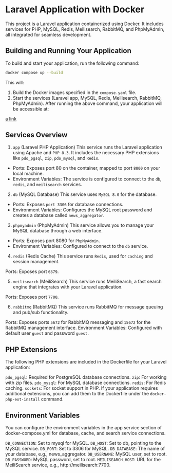 # Laravel Application with Docker

This project is a Laravel application containerized using Docker. It includes services for PHP, MySQL, Redis, Meilisearch, RabbitMQ, and PhpMyAdmin, all integrated for seamless development.

## Building and Running Your Application

To build and start your application, run the following command:

```bash
docker compose up --build
```

This will:

1. Build the Docker images specified in the `compose.yaml` file.
2. Start the services (Laravel app, MySQL, Redis, Meilisearch, RabbitMQ, PhpMyAdmin).
   After running the above command, your application will be accessible at:

[a link](http://localhost:8000)

## Services Overview

1. `app` (Laravel PHP Application)
   This service runs the Laravel application using Apache and `PHP 8.3`. It includes the necessary PHP extensions like `pdo_pgsql`, `zip`, `pdo_mysql`, and `Redis`.

-   Ports: Exposes port 80 on the container, mapped to port `8000` on your local machine.
-   Environment Variables: The service is configured to connect to the `db`, `redis`, and `meilisearch` services.

2. `db` (MySQL Database)
   This service uses `MySQL 8.0` for the database.

-   Ports: Exposes `port 3306` for database connections.
-   Environment Variables: Configures the MySQL root password and creates a database called `news_aggregator`.

3. `phpmyadmin` (PhpMyAdmin)
   This service allows you to manage your MySQL database through a web interface.

-   Ports: Exposes port 8080 for `PhpMyAdmin`.
-   Environment Variables: Configured to connect to the `db` service.

4. `redis` (Redis Cache)
   This service runs `Redis`, used for `caching` and session management.

Ports: Exposes port `6379`.

5. `meilisearch` (MeiliSearch)
   This service runs MeiliSearch, a fast search engine that integrates with your Laravel application.

Ports: Exposes port `7700`.

6. `rabbitmq` (RabbitMQ)
   This service runs RabbitMQ for message queuing and pub/sub functionality.

Ports: Exposes ports `5672` for RabbitMQ messaging and `15672` for the RabbitMQ management interface.
Environment Variables: Configured with default user `guest` and password `guest`.

## PHP Extensions

The following PHP extensions are included in the Dockerfile for your Laravel application:

`pdo_pgsql`: Required for PostgreSQL database connections.
`zip`: For working with zip files.
`pdo_mysql`: For MySQL database connections.
`redis`: For Redis caching.
`sockets`: For socket support in PHP.
If your application requires additional extensions, you can add them to the Dockerfile under the `docker-php-ext-install` command.

## Environment Variables

You can configure the environment variables in the app service section of docker-compose.yml for database, cache, and search service connections.

`DB_CONNECTION`: Set to mysql for MySQL.
`DB_HOST`: Set to db, pointing to the MySQL service.
`DB_PORT`: Set to 3306 for MySQL.
`DB_DATABASE`: The name of your database, e.g., news_aggregator.
`DB_USERNAME`: MySQL user, set to root.
`DB_PASSWORD`: MySQL password, set to root.
`MEILISEARCH_HOST`: URL for the MeiliSearch service, e.g., http://meilisearch:7700.

